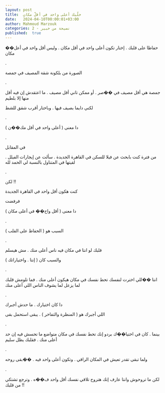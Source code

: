 ```yaml
---
layout: post
title:  خلّيك أعلى واحد في أقلّ مكان
date:   2024-04-10T00:00:01+03:00
author: Mahmoud Marzouk
categories: 2 - نصيحة من خبير
published:  true
---
```

حفاظا على قلبك . إختار تكون أعلى واحد في أقل مكان . وليس أقل واحد في
أعل�� مكان

.

الصورة من بلكونة شقة المصيف في جمصة

.

جمصة هي أقل مصيف في ��صر . أو ممكن تاني أقل مصيف . ما اعتقدش إن فيه أقل
منها إلا بلطيم

لكني دايما بصيف فيها . وباختار أقرب شقق للشط

.

دا معنى ( أعلى واحد في أقل مك��ن )

.

في المقابل

من فترة كنت بابحث عن فيلا للسكن في القاهرة الجديدة . سألت عن إيجارات
الفيلل . لقيتها في المتناول بالنسبة لي الحمد لله

.

لكن !!

كنت هكون أقل واحد في القاهرة الجديدة

فرفضت

دا معنى ( أقل واح�� في أعلى مكان )

.

السبب هو ( الحفاظ على القلب )

.

قلبك لو انتا في مكان فيه ناس أعلى منك . مش هيسلم

والسبب كان ( إنتا . واختياراتك )

.

انتا ��للي اخترت لنفسك تحط نفسك في مكان هيكون أعلى منك . فما تلومش قلبك
لما يزعل لما يشوف الناس اللي أعلى منك

.

دا كان اختيارك . ما حدش أجبرك

اللي أجبرك هو ( المنظرة والتفاخر ) . يبقى استحمل بقى

.

بينما . كان في اختيا��ك بردو إنك تحط نفسك في مكان متواضع ما تحسش فيه إن
حد أعلى منك . فقلبك يظل سليم

.

ولما تبقى تقدر تعيش في المكان الراقي . وتكون أعلى واحد فيه . ��بقى
روحه

.

لكن ما تروحوش وانتا عارف إنك هتروح تلاقي نفسك أقل واحد ف��ه . وترجع
تشتكي من قلبك !!
